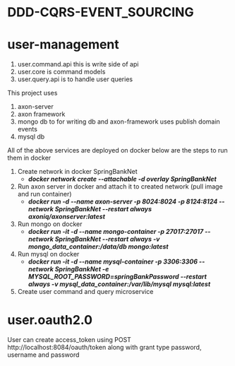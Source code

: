 # DDD-CQRS-EVENT_SOURCING

# user-management
1. user.command.api this is write side of api
2. user.core is command models
3. user.query.api is to handle user queries

This project uses 
1. axon-server
2. axon framework
3. mongo db to for writing db and axon-framework uses publish domain events
4. mysql db 

All of the above services are deployed on docker below are the steps to run them in docker
1. Create network in docker SpringBankNet
    - **_docker network create --attachable -d overlay SpringBankNet_**
2. Run axon server in docker and attach it to created network (pull image and run container)
    - **_docker run -d --name axon-server -p 8024:8024 -p 8124:8124 --network SpringBankNet --restart always axoniq/axonserver:latest_**
3. Run mongo on docker
    - **_docker run -it -d --name mongo-container -p 27017:27017 --network SpringBankNet --restart always -v mongo_data_container:/data/db mongo:latest_**
4. Run mysql on docker
    - **_docker run -it -d --name mysql-container -p 3306:3306 --network SpringBankNet -e MYSQL_ROOT_PASSWORD=springBankPassword --restart always -v mysql_data_container:/var/lib/mysql mysql:latest_**
5. Create user command and query microservice 


# user.oauth2.0

User can create access_token using 
POST http://localhost:8084/oauth/token along with grant type password, username and password